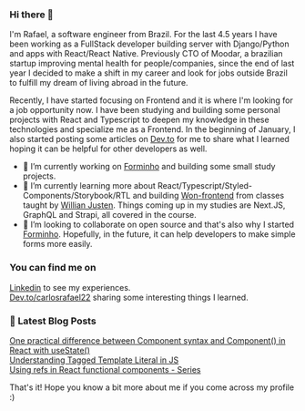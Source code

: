 ### Hi there 👋

I'm Rafael, a software engineer from Brazil. For the last 4.5 years I have been working as a FullStack developer building server with Django/Python and apps with React/React Native. Previously CTO of Moodar, a brazilian startup improving mental health for people/companies, since the end of last year I decided to make a shift in my career and look for jobs outside Brazil to fulfill my dream of living abroad in the future.

Recently, I have started focusing on Frontend and it is where I'm looking for a job opportunity now. I have been studying and building some personal projects with React and Typescript to deepen my knowledge in these technologies and specialize me as a Frontend. In the beginning of January, I also started posting some articles on [Dev.to](https://dev.to/carlosrafael22) for me to share what I learned hoping it can be helpful for other developers as well.

- 🔭 I’m currently working on [Forminho](https://github.com/CarlosRafael22/forminho) and building some small study projects.
- 🌱 I’m currently learning more about React/Typescript/Styled-Components/Storybook/RTL and building [Won-frontend](https://github.com/CarlosRafael22/won-frontend) from classes taught by [Willian Justen](https://github.com/willianjusten). Things coming up in my studies are Next.JS, GraphQL and Strapi, all covered in the course.
- 👯 I’m looking to collaborate on open source and that's also why I started [Forminho](https://github.com/CarlosRafael22/forminho). Hopefully, in the future, it can help developers to make simple forms more easily.

### You can find me on
[Linkedin](https://www.linkedin.com/in/carlos-rafael-leit%C3%A3o-a71672110/) to see my experiences. <br>
[Dev.to/carlosrafael22](https://dev.to/carlosrafael22) sharing some interesting things I learned. <br>

### 📕 Latest Blog Posts
[One practical difference between Component syntax and Component() in React with useState()](https://dev.to/carlosrafael22/one-practical-difference-between-component-syntax-and-component-in-react-with-usestate-3pjd) <br>
[Understanding Tagged Template Literal in JS](https://dev.to/carlosrafael22/understanding-tagged-template-literal-in-js-49p7) <br>
[Using refs in React functional components - Series](https://dev.to/carlosrafael22/series/10683)

That's it! Hope you know a bit more about me if you come across my profile :)
<!---
- 🤔 I’m looking for help with ...
- 💬 Ask me about ...
- 📫 How to reach me: ...
- 😄 Pronouns: ...
- ⚡ Fun fact: ...
--->
